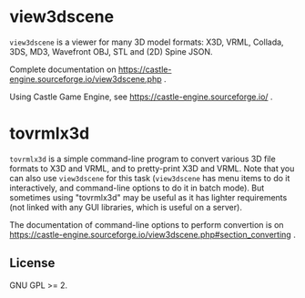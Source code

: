 # view3dscene

`view3dscene` is a viewer for many 3D model formats: X3D, VRML, Collada, 3DS, MD3, Wavefront OBJ, STL and (2D) Spine JSON.

Complete documentation on https://castle-engine.sourceforge.io/view3dscene.php .

Using Castle Game Engine, see https://castle-engine.sourceforge.io/ .

# tovrmlx3d

`tovrmlx3d` is a simple command-line program to convert various 3D file formats to X3D and VRML, and to pretty-print X3D and VRML. Note that you can also use `view3dscene` for this task (`view3dscene` has menu items to do it interactively, and command-line options to do it in batch mode). But sometimes using "tovrmlx3d" may be useful as it has lighter requirements (not linked with any GUI libraries, which is useful on a server).

The documentation of command-line options to perform convertion is on https://castle-engine.sourceforge.io/view3dscene.php#section_converting .

## License

GNU GPL >= 2.
